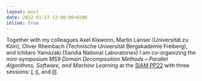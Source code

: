 ```yaml
---
layout: post
date: 2022-01-17 12:00:00+0200
inline: true
---
```


Together with my colleagues Axel Klawonn, Martin Lanser (Universität zu Köln), Oliver Rheinbach (Technische Universität Bergakademie Freiberg), and Ichitaro Yamazaki (Sandia National Laboratories) I am co-organizing the mini-symposium *MS9 Domain Decomposition Methods – Parallel Algorithms, Software, and Machine Learning* at the [SIAM PP22](https://www.siam.org/conferences/cm/conference/pp22) with three sessions: [I](https://meetings.siam.org/sess/dsp_programsess.cfm?SESSIONCODE=73346), [II](https://meetings.siam.org/sess/dsp_programsess.cfm?SESSIONCODE=73347), and [III](https://meetings.siam.org/sess/dsp_programsess.cfm?SESSIONCODE=73348).
